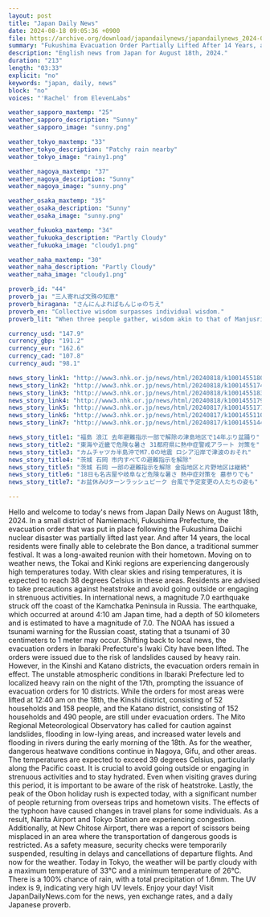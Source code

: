 ```yaml
---
layout: post
title: "Japan Daily News"
date: 2024-08-18 09:05:36 +0900
file: https://archive.org/download/japandailynews/japandailynews_2024-08-18.mp3
summary: "Fukushima Evacuation Order Partially Lifted After 14 Years, and Dangerous Heatwave in Tokai and Kinki Regions, & more…"
description: "English news from Japan for August 18th, 2024."
duration: "213"
length: "03:33"
explicit: "no"
keywords: "japan, daily, news"
block: "no"
voices: "'Rachel' from ElevenLabs"

weather_sapporo_maxtemp: "25"
weather_sapporo_description: "Sunny"
weather_sapporo_image: "sunny.png"

weather_tokyo_maxtemp: "33"
weather_tokyo_description: "Patchy rain nearby"
weather_tokyo_image: "rainy1.png"

weather_nagoya_maxtemp: "37"
weather_nagoya_description: "Sunny"
weather_nagoya_image: "sunny.png"

weather_osaka_maxtemp: "35"
weather_osaka_description: "Sunny"
weather_osaka_image: "sunny.png"

weather_fukuoka_maxtemp: "34"
weather_fukuoka_description: "Partly Cloudy"
weather_fukuoka_image: "cloudy1.png"

weather_naha_maxtemp: "30"
weather_naha_description: "Partly Cloudy"
weather_naha_image: "cloudy1.png"

proverb_id: "44"
proverb_ja: "三人寄れば文殊の知恵"
proverb_hiragana: "さんにんよればもんじゅのちえ"
proverb_en: "Collective wisdom surpasses individual wisdom."
proverb_lit: "When three people gather, wisdom akin to that of Manjusri (Bodhisattva of Wisdom) emerges."

currency_usd: "147.9"
currency_gbp: "191.2"
currency_eur: "162.6"
currency_cad: "107.8"
currency_aud: "98.1"

news_story_link1: "http://www3.nhk.or.jp/news/html/20240818/k10014551801000.html"
news_story_link2: "http://www3.nhk.or.jp/news/html/20240818/k10014551741000.html"
news_story_link3: "http://www3.nhk.or.jp/news/html/20240818/k10014551831000.html"
news_story_link4: "http://www3.nhk.or.jp/news/html/20240818/k10014551791000.html"
news_story_link5: "http://www3.nhk.or.jp/news/html/20240817/k10014551771000.html"
news_story_link6: "http://www3.nhk.or.jp/news/html/20240817/k10014551101000.html"
news_story_link7: "http://www3.nhk.or.jp/news/html/20240817/k10014551441000.html"

news_story_title1: "福島 浪江 去年避難指示一部で解除の津島地区で14年ぶり盆踊り"
news_story_title2: "東海や近畿で危険な暑さ 31都府県に熱中症警戒アラート 対策を"
news_story_title3: "カムチャツカ半島沖でM7.0の地震 ロシア沿岸で津波のおそれ"
news_story_title4: "茨城 石岡 市内すべての避難指示を解除"
news_story_title5: "茨城 石岡 一部の避難指示を解除 金指地区と片野地区は継続"
news_story_title6: "18日も名古屋や岐阜など危険な暑さ 熱中症対策を 墓参りでも"
news_story_title7: "お盆休みUターンラッシュピーク 台風で予定変更の人たちの姿も"

---
```


Hello and welcome to today's news from Japan Daily News on August 18th, 2024. In a small district of Namiemachi, Fukushima Prefecture, the evacuation order that was put in place following the Fukushima Daiichi nuclear disaster was partially lifted last year. And after 14 years, the local residents were finally able to celebrate the Bon dance, a traditional summer festival. It was a long-awaited reunion with their hometown. Moving on to weather news, the Tokai and Kinki regions are experiencing dangerously high temperatures today. With clear skies and rising temperatures, it is expected to reach 38 degrees Celsius in these areas. Residents are advised to take precautions against heatstroke and avoid going outside or engaging in strenuous activities. In international news, a magnitude 7.0 earthquake struck off the coast of the Kamchatka Peninsula in Russia. The earthquake, which occurred at around 4:10 am Japan time, had a depth of 50 kilometers and is estimated to have a magnitude of 7.0. The NOAA has issued a tsunami warning for the Russian coast, stating that a tsunami of 30 centimeters to 1 meter may occur. Shifting back to local news, the evacuation orders in Ibaraki Prefecture's Iwaki City have been lifted. The orders were issued due to the risk of landslides caused by heavy rain. However, in the Kinshi and Katano districts, the evacuation orders remain in effect. The unstable atmospheric conditions in Ibaraki Prefecture led to localized heavy rain on the night of the 17th, prompting the issuance of evacuation orders for 10 districts. While the orders for most areas were lifted at 12:40 am on the 18th, the Kinshi district, consisting of 52 households and 158 people, and the Katano district, consisting of 152 households and 490 people, are still under evacuation orders. The Mito Regional Meteorological Observatory has called for caution against landslides, flooding in low-lying areas, and increased water levels and flooding in rivers during the early morning of the 18th. As for the weather, dangerous heatwave conditions continue in Nagoya, Gifu, and other areas. The temperatures are expected to exceed 39 degrees Celsius, particularly along the Pacific coast. It is crucial to avoid going outside or engaging in strenuous activities and to stay hydrated. Even when visiting graves during this period, it is important to be aware of the risk of heatstroke. Lastly, the peak of the Obon holiday rush is expected today, with a significant number of people returning from overseas trips and hometown visits. The effects of the typhoon have caused changes in travel plans for some individuals. As a result, Narita Airport and Tokyo Station are experiencing congestion. Additionally, at New Chitose Airport, there was a report of scissors being misplaced in an area where the transportation of dangerous goods is restricted. As a safety measure, security checks were temporarily suspended, resulting in delays and cancellations of departure flights. And now for the weather. Today in Tokyo, the weather will be partly cloudy with a maximum temperature of 33°C and a minimum temperature of 26°C. There is a 100% chance of rain, with a total precipitation of 1.6mm. The UV index is 9, indicating very high UV levels. Enjoy your day!  Visit JapanDailyNews.com for the news, yen exchange rates, and a daily Japanese proverb.
